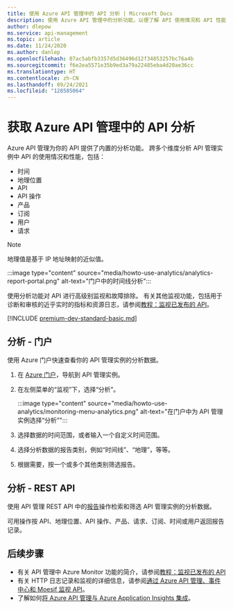 ```yaml
---
title: 使用 Azure API 管理中的 API 分析 | Microsoft Docs
description: 使用 Azure API 管理中的分析功能，以便了解 API 使用情况和 API 性能并对其进行分类。
author: dlepow
ms.service: api-management
ms.topic: article
ms.date: 11/24/2020
ms.author: danlep
ms.openlocfilehash: 07ac5abfb3357d5d36496d12f34853257bc76a4b
ms.sourcegitcommit: f6e2ea5571e35b9ed3a79a22485eba4d20ae36cc
ms.translationtype: HT
ms.contentlocale: zh-CN
ms.lasthandoff: 09/24/2021
ms.locfileid: "128585064"
---
```

# <a name="get-api-analytics-in-azure-api-management"></a>获取 Azure API 管理中的 API 分析

Azure API 管理为你的 API 提供了内置的分析功能。 跨多个维度分析 API 管理实例中 API 的使用情况和性能，包括：

* 时间
* 地理位置
* API
* API 操作
* 产品
* 订阅
* 用户
* 请求

> [!NOTE]
> 地理值是基于 IP 地址映射的近似值。

:::image type="content" source="media/howto-use-analytics/analytics-report-portal.png" alt-text="门户中的时间线分析":::

使用分析功能对 API 进行高级别监视和故障排除。 有关其他监视功能，包括用于诊断和审核的近乎实时的指标和资源日志，请参阅[教程：监视已发布的 API](api-management-howto-use-azure-monitor.md)。

[!INCLUDE [premium-dev-standard-basic.md](../../includes/api-management-availability-premium-dev-standard-basic.md)]

## <a name="analytics---portal"></a>分析 - 门户

使用 Azure 门户快速查看你的 API 管理实例的分析数据。

1. 在 [Azure 门户](https://portal.azure.com)，导航到 API 管理实例。 
1. 在左侧菜单的“监视”下，选择“分析”。 

    :::image type="content" source="media/howto-use-analytics/monitoring-menu-analytics.png" alt-text="在门户中为 API 管理实例选择“分析”":::  
1. 选择数据的时间范围，或者输入一个自定义时间范围。
1. 选择分析数据的报告类别，例如“时间线”、“地理”，等等。
1. 根据需要，按一个或多个其他类别筛选报告。

## <a name="analytics---rest-api"></a>分析 - REST API

使用 API 管理 REST API 中的[报告](/rest/api/apimanagement/2020-12-01/reports)操作检索和筛选 API 管理实例的分析数据。

可用操作按 API、地理位置、API 操作、产品、请求、订阅、时间或用户返回报告记录。

## <a name="next-steps"></a>后续步骤

* 有关 API 管理中 Azure Monitor 功能的简介，请参阅[教程：监视已发布的 API](api-management-howto-use-azure-monitor.md)
* 有关 HTTP 日志记录和监视的详细信息，请参阅[通过 Azure API 管理、事件中心和 Moesif 监视 API](api-management-log-to-eventhub-sample.md)。
* 了解如何[将 Azure API 管理与 Azure Application Insights 集成](api-management-howto-app-insights.md)。
